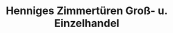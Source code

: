 ---
title: "Henniges Zimmertüren Groß- u. Einzelhandel"
url: /einbeck/henniges-zimmertueren-gross-u-einzelhandel/
shop: Türen
---